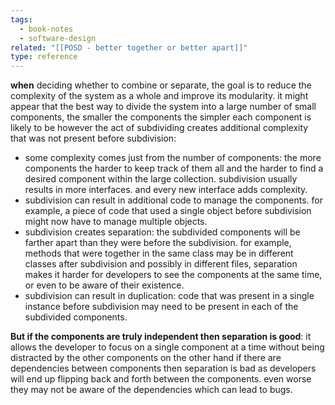 ```yaml
---
tags:
  - book-notes
  - software-design
related: "[[POSD - better together or better apart]]"
type: reference
---
```


**when** deciding whether to combine or separate, the goal is to reduce the complexity of the system as a whole and improve its modularity.
it might appear that the best way to divide the system into a large number of small components, the smaller the components the simpler each component is likely to be however the act of subdividing creates additional complexity that was not present before subdivision:
- some complexity comes just from the number of components: the more components the harder to keep track of them all and the harder to find a desired component within the large collection. subdivision usually results in more interfaces. and every new interface adds complexity.
- subdivision can result in additional code to manage the components. for example, a piece of code that used a single object before subdivision might now have to manage multiple objects.
- subdivision creates separation: the subdivided components will be farther apart than they were before the subdivision. for example, methods that were together in the same class may be in different classes after subdivision and possibly in different files, separation makes it harder for developers to see the components at the same time, or even to be aware of their existence.
- subdivision can result in duplication: code that was present in a single instance before subdivision may need to be present in each of the subdivided components.

**But if the components are truly independent then separation is good**: it allows the developer to focus on a single component at a time without being distracted by the other components on the other hand if there are dependencies between components then separation is bad as developers will end up flipping back and forth between the components. even worse they may not be aware of the dependencies which can lead to bugs.